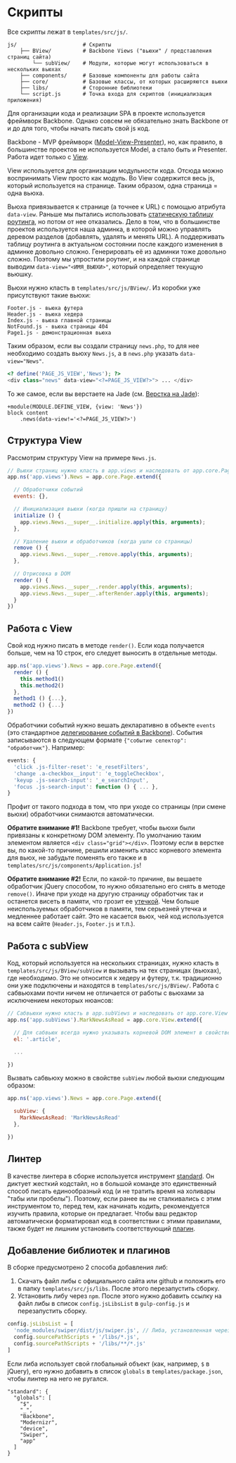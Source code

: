# Скрипты

Все скрипты лежат в `templates/src/js/`.

```
js/                     # Скрипты
    ├── BView/          # Backbone Views ("вьюхи" / представления страниц сайта)
        └── subView/    # Модули, которые могут использоваться в нескольких вьюхах
    ├── components/     # Базовые компоненты для работы сайта
    ├── core/           # Базовые классы, от которых расширяются вьюхи
    ├── libs/           # Сторонние библиотеки
    └── script.js       # Точка входа для скриптов (инициализация приложения)
```

Для организации кода и реализации SPA в проекте используется фреймворк Backbone. Однако совсем не обязательно знать Backbone от и до для того, чтобы начать писать свой js код.

Backbone - MVP фреймворк \([Model-View-Presenter](https://ru.wikipedia.org/wiki/Model-View-Presenter)\), но, как правило, в большинстве проектов не используется Model, а стало быть и Presenter. Работа идет только с [View](http://backbonejs.org/#View).

View используется для организации модульности кода. Отсюда можно воспринимать View просто как модуль. Во View содержится весь js, который иcпользуется на странице. Таким образом, одна страница = одна вьюха.

Вьюха привязывается к странице \(а точнее к URL\) с помощью атрибута `data-view`. Раньше мы пытались использовать [статическую таблицу роутинга](http://backbonejs.org/#Router-routes), но потом от нее отказались. Дело в том, что в большинстве проектов используется наша админка, в которой можно управлять деревом разделов \(добавлять, удалять и менять URL\). А поддерживать таблицу роутинга в актуальном состоянии после каждого изменения в админке довольно сложно. Генерировать её из админки тоже довольно сложно. Поэтому мы упростили роутинг, и на каждой странице выводим `data-view="<ИМЯ_ВЬЮХИ>"`, который определяет текущую вьюшку.

Вьюхи нужно класть в `templates/src/js/BView/`. Из коробки уже присутствуют такие вьюхи:

```
Footer.js - вьюха футера
Header.js - вьюха хедера
Index.js - вьюха главной страницы
NotFound.js - вьюха страницы 404
Page1.js - демонстрационная вьюха
```

Таким образом, если вы создали страницу `news.php`, то для нее необходимо создать вьюху `News.js`, а в `news.php` указать `data-view="News"`.

```php
<? define('PAGE_JS_VIEW','News'); ?>
<div class="news" data-view="<?=PAGE_JS_VIEW?>"> ... </div>
```

То же самое, если вы верстаете на Jade \(см. [Верстка на Jade](jade.md)\):

```jade
+module(MODULE.DEFINE_VIEW, {view: 'News'})
block content
    .news(data-view!='<?=PAGE_JS_VIEW?>')
```

## Структура View

Рассмотрим структуру View на примере `News.js`.

```js
// Вьюхи страниц нужно класть в app.views и наследовать от app.core.Page
app.ns('app.views').News = app.core.Page.extend({

  // Обработчики событий
  events: {},

  // Инициализация вьюхи (когда пришли на страницу)
  initialize () {
    app.views.News.__super__.initialize.apply(this, arguments); 
  },

  // Удаление вьюхи и обработчиков (когда ушли со страницы)
  remove () {
    app.views.News.__super__.remove.apply(this, arguments); 
  },

  // Отрисовка в DOM
  render () {
    app.views.News.__super__.render.apply(this, arguments);
    app.views.News.__super__.afterRender.apply(this, arguments);
  }
})
```

## Работа с View

Свой код нужно писать в методе `render()`. Если кода получается больше, чем на 10 строк, его следует выносить в отдельные методы.

```js
app.ns('app.views').News = app.core.Page.extend({
  render () {
    this.method1()
    this.method2()
  },
  method1 () {...},
  method2 () {...}
})

```

Обработчики событий нужно вешать декларативно в объекте `events` \(это стандартное [делегирование событий в Backbone](http://backbonejs.org/#View-delegateEvents)\). События записываются в следующем формате `{"событие селектор": "обработчик"}`. Например:

```js
events: {
  'click .js-filter-reset': 'e_resetFilters',
  'change .a-checkbox__input': 'e_toggleCheckbox',
  'keyup .js-search-input': '_e_searchInput',
  'focus .js-search-input': function () { ... },
}
```

Профит от такого подхода в том, что при уходе со страницы \(при смене вьюхи\) обработчики снимаются автоматически.

**Обратите внимание \#1!** Backbone требует, чтобы вьюхи были привязаны к конкретному DOM элементу. По умолчанию таким элементом является `<div class="grid"></div>`. Поэтому если в верстке вы, по какой-то причине, решили изменить класс корневого элемента для вьюх, не забудьте поменять его также и в `templates/src/js/components/Application.js`!

**Обратите внимание \#2!** Если, по какой-то причине, вы вешаете обработчик jQuery способом, то нужно обязательно его снять в методе `remove()`. Иначе при уходе на другую страницу обработчик так и останется висеть в памяти, что грозит ее [утечкой](http://learn.javascript.ru/memory-leaks-jquery). Чем больше неиспользуемых обработчиков в памяти, тем серьезней утечка и медленнее работает сайт. Это не касается вьюх, чей код используется на всем сайте \(`Header.js`, `Footer.js` и т.п.\).

## Работа с subView

Код, который используется на нескольких страницах, нужно класть в `templates/src/js/BView/subView` и вызывать на тех страницах \(вьюхах\), где необходимо. Это не относится к хедеру и футеру, т.к. традиционно они уже подключены и находятся в `templates/src/js/BView/`. Работа с сабвьюхами почти ничем не отличается от работы с вьюхами за исключением некоторых нюансов:

```js
// Сабвьюхи нужно класть в app.subViews и наследовать от app.core.View
app.ns('app.subViews').MarkNewsAsRead = app.core.View.extend({

  // Для сабвьюх всегда нужно указывать корневой DOM элемент в свойстве `el`
  el: '.article',

  ...

})
```

Вызвать сабвьюху можно в свойстве `subView` любой вьюхи следующим образом:

```js
app.ns('app.views').News = app.core.Page.extend({

  subView: {
    MarkNewsAsRead: 'MarkNewsAsRead'
  },

})
```

## Линтер

В качестве линтера в сборке используется инструмент [standard](https://standardjs.com/). Он диктует жесткий кодстайл, но в большой команде это единственный способ писать единообразный код (и не тратить время на холивары "табы или пробелы"). Поэтому, если ранее вы не сталкивались с этим инструментом то, перед тем, как начинать кодить, рекомендуется изучить правила, которые он предлагает. Чтобы ваш редактор автоматически форматировал код в соответствии с этими правилами, также будет не лишним установить соответствующий [плагин](https://standardjs.com/index.html#are-there-text-editor-plugins).

## Добавление библиотек и плагинов

В сборке предусмотрено 2 способа добавления либ:

1. Скачать файл либы с официального сайта или github и положить его в папку `templates/src/js/libs`. После этого перезапустить сборку.
1. Установить либу через `npm`. После этого нужно добавить ссылку на файл либы в список `config.jsLibsList` в `gulp-config.js` и перезапустить сборку.

```js
config.jsLibsList = [
  'node_modules/swiper/dist/js/swiper.js', // Либа, установленная через npm
  config.sourcePathScripts + '/libs/*.js',
  config.sourcePathScripts + '/libs/**/*.js'
]
```

Если либа использует свой глобальный объект (как, например, `$` в jQuery), его нужно добавить в список `globals` в `templates/package.json`, чтобы линтер на него не ругался.

```
"standard": {
  "globals": [
    "$",
    "_",
    "Backbone",
    "Modernizr",
    "device",
    "Swiper",
    "app"
  ]
}
```